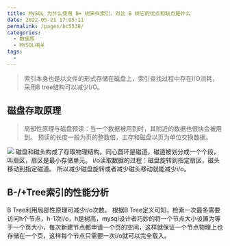 ```yaml
---
title: MySQL 为什么使用 B+ 树来作索引，对比 B 树它的优点和缺点是什么
date: 2022-05-21 17:05:11
permalink: /pages/bc5538/
categories:
  - 数据库
  - MYSQL相关
tags:
  - 
---
```

>索引本身也是以文件的形式存储在磁盘上，索引查找过程中存在I/O消耗，采用B tree结构可以减少I/O。

## 磁盘存取原理
>局部性原理与磁盘预读：当一个数据被用到时，其附近的数据也很快会被用到。
>预读的长度一般为页的整数倍，主存和磁盘以页为单位交换数据。

![](https://tva1.sinaimg.cn/large/e6c9d24egy1h2ge1w8ijvj21260s2adu.jpg)
磁盘和磁头构成了存取物理结构。同心圆环是磁道，磁道被划分成一个个段，叫扇区，扇区是最小存储单元。
i/o读取数据的过程：磁盘旋转到指定扇区，磁头移动到指定磁道。
所以减少磁盘旋转或者减少磁头移动就能减少i/o。

## B-/+Tree索引的性能分析
B Tree利用局部性原理可减少i/o次数。
根据B Tree定义可知，检索一次最多需要访问h个节点，h-1次i/o，h是树高，mysql设计者巧妙的将一个节点大小设置为等于一个页大小，每次新建节点都申请一个页的空间，这样就保证一个节点物理上也存储在一个页，这样每个节点只需要一次i/o就可以完全载入。